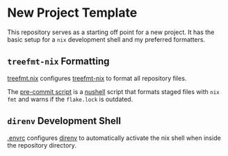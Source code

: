 # New Project Template

This repository serves as a starting off point for a new project. It has the basic setup for a `nix` development shell and my preferred formatters.

## `treefmt-nix` Formatting

[treefmt.nix](treefmt.nix) configures [treefmt-nix](https://github.com/numtide/treefmt-nix) to format all repository files.

The [pre-commit script](.githooks/pre-commit) is a [nushell](https://nushell.sh) script that formats staged files with `nix fmt` and warns if the `flake.lock` is outdated.

## `direnv` Development Shell

[.envrc](.envrc) configures [direnv](https://direnv.net/) to automatically activate the nix shell when inside the repository directory.
